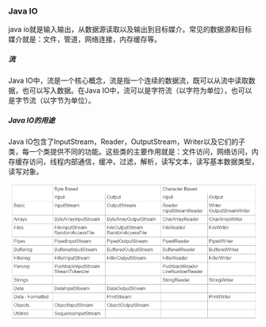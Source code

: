 ### Java IO

java io就是输入输出，从数据源读取以及输出到目标媒介。常见的数据源和目标媒介就是：文件，管道，网络连接，内存缓存等。

##### 流

Java IO中，流是一个核心概念，流是指一个连续的数据流，既可以从流中读取数据，也可以写入数据。在Java IO中，流可以是字符流（以字符为单位），也可以是字节流（以字节为单位）。

##### Java IO的用途

Java IO包含了InputStream，Reader，OutputStream，Writer以及它们的子类，每一个类提供不同的功能。这些类的主要作用就是：文件访问，网络访问，内存缓存访问，线程内部通信，缓冲，过滤，解析，读写文本，读写基本数据类型，读写对象。

![QQ截图20141020174145](pic/QQ截图20141020174145.png)

